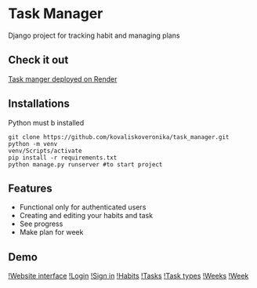 # Task Manager

Django project for tracking habit and managing plans

## Check it out

[Task manger deployed on Render](https://task-manager-k3if.onrender.com)

## Installations
Python must b installed

```shell
git clone https://github.com/kovaliskoveronika/task_manager.git
python -m venv
venv/Scripts/activate
pip install -r requirements.txt
python manage.py runserver #to start project
```

## Features

* Functional only for authenticated users
* Creating and editing your habits and task
* See progress
* Make plan for week

## Demo
[!Website interface](task_manager/main_page.PNG)
[!Login](task_manager/login_page.PNG)
[!Sign in](task_manager/create_user_page.PNG)
[!Habits](task_manager/habits_list_page.PNG)
[!Tasks](task_manager/tast_list_page.PNG)
[!Task types](task_manager/tast_types_list_page.PNG)
[!Weeks](task_manager/week_list_page.PNG)
[!Week](task_manager/week_detail_page.PNG)
